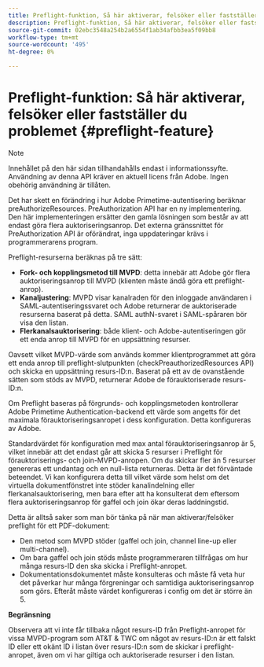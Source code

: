 ```yaml
---
title: Preflight-funktion, Så här aktiverar, felsöker eller fastställer du problemet
description: Preflight-funktion, Så här aktiverar, felsöker eller fastställer du problemet
source-git-commit: 02ebc3548a254b2a6554f1ab34afbb3ea5f09bb8
workflow-type: tm+mt
source-wordcount: '495'
ht-degree: 0%

---
```


# Preflight-funktion: Så här aktiverar, felsöker eller fastställer du problemet {#preflight-feature}

>[!NOTE]
>
>Innehållet på den här sidan tillhandahålls endast i informationssyfte. Användning av denna API kräver en aktuell licens från Adobe. Ingen obehörig användning är tillåten.

Det har skett en förändring i hur Adobe Primetime-autentisering beräknar preAuthorizeResources. PreAuthorization API har en ny implementering. Den här implementeringen ersätter den gamla lösningen som består av att endast göra flera auktoriseringsanrop.
Det externa gränssnittet för PreAuthorization API är oförändrat, inga uppdateringar krävs i programmerarens program.

Preflight-resurserna beräknas på tre sätt:

* **Fork- och kopplingsmetod till MVPD**: detta innebär att Adobe gör flera auktoriseringsanrop till MVPD (klienten måste ändå göra ett preflight-anrop).
* **Kanaljustering**: MVPD visar kanalraden för den inloggade användaren i SAML-autentiseringssvaret och Adobe returnerar de auktoriserade resurserna baserat på detta. SAML authN-svaret i SAML-spåraren bör visa den listan.
* **Flerkanalsauktorisering**: både klient- och Adobe-autentiseringen gör ett enda anrop till MVPD för en uppsättning resurser.

Oavsett vilket MVPD-värde som används kommer klientprogrammet att göra ett enda anrop till preflight-slutpunkten (checkPreauthorizedResources API) och skicka en uppsättning resurs-ID:n. Baserat på ett av de ovanstående sätten som stöds av MVPD, returnerar Adobe de förauktoriserade resurs-ID:n.

Om Preflight baseras på förgrunds- och kopplingsmetoden kontrollerar Adobe Primetime Authentication-backend ett värde som angetts för det maximala förauktoriseringsanropet i dess konfiguration. Detta konfigureras av Adobe.

Standardvärdet för konfiguration med max antal förauktoriseringsanrop är 5, vilket innebär att det endast går att skicka 5 resurser i Preflight för förauktoriserings- och join-MVPD-anropen. Om du skickar fler än 5 resurser genereras ett undantag och en null-lista returneras. Detta är det förväntade beteendet. Vi kan konfigurera detta till vilket värde som helst om det virtuella dokumentfönstret inte stöder kanalindelning eller flerkanalsauktorisering, men bara efter att ha konsulterat dem eftersom flera auktoriseringsanrop för gaffel och join ökar deras laddningstid.

Detta är alltså saker som man bör tänka på när man aktiverar/felsöker preflight för ett PDF-dokument:

* Den metod som MVPD stöder (gaffel och join, channel line-up eller multi-channel).
* Om bara gaffel och join stöds måste programmeraren tillfrågas om hur många resurs-ID den ska skicka i Preflight-anropet.
* Dokumentationsdokumentet måste konsulteras och måste få veta hur det påverkar hur många förgreningar och samtidiga auktoriseringsanrop som görs. Efteråt måste värdet konfigureras i config om det är större än 5.

**Begränsning**

Observera att vi inte får tillbaka något resurs-ID från Preflight-anropet för vissa MVPD-program som AT&amp;T &amp; TWC om något av resurs-ID:n är ett falskt ID eller ett okänt ID i listan över resurs-ID:n som de skickar i preflight-anropet, även om vi har giltiga och auktoriserade resurser i den listan.
